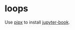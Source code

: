 # loops

Use [pipx](https://pypa.github.io/pipx/) to install [jupyter-book](https://jupyterbook.org/en/stable/start/overview.html).
